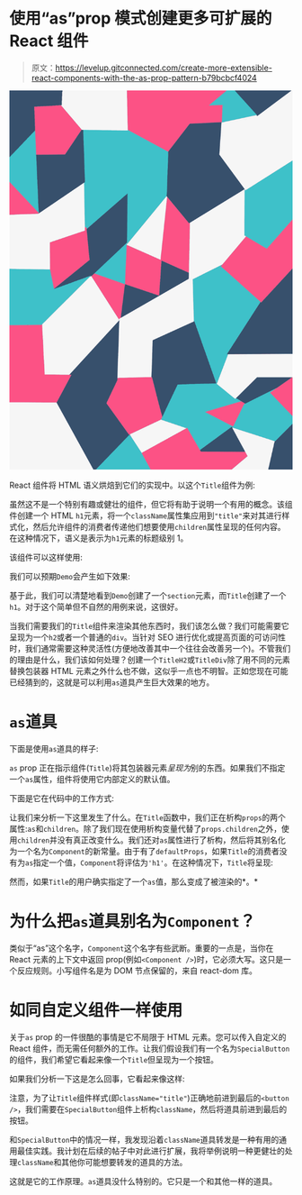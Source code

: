 # 使用“as”prop 模式创建更多可扩展的 React 组件

> 原文：<https://levelup.gitconnected.com/create-more-extensible-react-components-with-the-as-prop-pattern-b79bcbcf4024>

![](img/4987cfb4eb289f033dc8c30b565c5cea.png)

React 组件将 HTML 语义烘焙到它们的实现中。以这个`Title`组件为例:

虽然这不是一个特别有趣或健壮的组件，但它将有助于说明一个有用的概念。该组件创建一个 HTML `h1`元素，将一个`className`属性集应用到`"title"`来对其进行样式化，然后允许组件的消费者传递他们想要使用`children`属性呈现的任何内容。在这种情况下，语义是表示为`h1`元素的标题级别 1。

该组件可以这样使用:

我们可以预期`Demo`会产生如下效果:

基于此，我们可以清楚地看到`Demo`创建了一个`section`元素，而`Title`创建了一个`h1`。对于这个简单但不自然的用例来说，这很好。

当我们需要我们的`Title`组件来渲染其他东西时，我们该怎么做？我们可能需要它呈现为一个`h2`或者一个普通的`div`。当针对 SEO 进行优化或提高页面的可访问性时，我们通常需要这种灵活性(方便地改善其中一个往往会改善另一个)。不管我们的理由是什么，我们该如何处理？创建一个`TitleH2`或`TitleDiv`除了用不同的元素替换包装器 HTML 元素之外什么也不做，这似乎一点也不明智。正如您现在可能已经猜到的，这就是可以利用`as`道具产生巨大效果的地方。

# `as`道具

下面是使用`as`道具的样子:

`as` prop 正在指示组件(`Title`)将其包装器元素*呈现为*别的东西。如果我们不指定一个`as`属性，组件将使用它内部定义的默认值。

下面是它在代码中的工作方式:

让我们来分析一下这里发生了什么。在`Title`函数中，我们正在析构`props`的两个属性:`as`和`children`。除了我们现在使用析构变量代替了`props.children`之外，使用`children`并没有真正改变什么。我们还对`as`属性进行了析构，然后将其别名化为一个名为`Component`的新常量。由于有了`defaultProps`，如果`Title`的消费者没有为`as`指定一个值，`Component`将评估为`'h1'`。在这种情况下，`Title`将呈现:

然而，如果`Title`的用户确实指定了一个`as`值，那么变成了被渲染的*。*

# 为什么把`as`道具别名为`Component`？

类似于“as”这个名字，`Component`这个名字有些武断。重要的一点是，当你在 React 元素的上下文中返回 prop(例如`<Component />`)时，它必须大写。这只是一个反应规则。小写组件名是为 DOM 节点保留的，来自 react-dom 库。

# 如同自定义组件一样使用

关于`as` prop 的一件很酷的事情是它不局限于 HTML 元素。您可以传入自定义的 React 组件，而无需任何额外的工作。让我们假设我们有一个名为`SpecialButton`的组件，我们希望它看起来像一个`Title`但呈现为一个按钮。

如果我们分析一下这是怎么回事，它看起来像这样:

注意，为了让`Title`组件样式(即`className="title"`)正确地前进到最后的`<button />`，我们需要在`SpecialButton`组件上析构`className`，然后将道具前进到最后的按钮。

和`SpecialButton`中的情况一样，我发现沿着`className`道具转发是一种有用的通用最佳实践。我计划在后续的帖子中对此进行扩展，我将举例说明一种更健壮的处理`className`和其他你可能想要转发的道具的方法。

这就是它的工作原理。`as`道具没什么特别的。它只是一个和其他一样的道具。